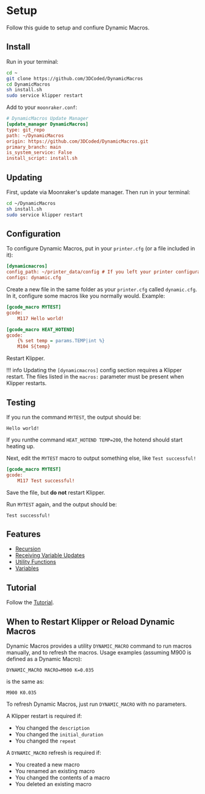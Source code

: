 # Setup

Follow this guide to setup and confiure Dynamic Macros.

## Install

Run in your terminal:

```sh
cd ~
git clone https://github.com/3DCoded/DynamicMacros
cd DynamicMacros
sh install.sh
sudo service klipper restart
```

Add to your `moonraker.conf`:

```cfg title="moonraker.conf"
# DynamicMacros Update Manager
[update_manager DynamicMacros]
type: git_repo
path: ~/DynamicMacros
origin: https://github.com/3DCoded/DynamicMacros.git
primary_branch: main
is_system_service: False
install_script: install.sh
```

## Updating

First, update via Moonraker's update manager. Then run in your terminal:

```sh
cd ~/DynamicMacros
sh install.sh
sudo service klipper restart
```

## Configuration

To configure Dynamic Macros, put in your `printer.cfg` (or a file included in it):

```cfg title="printer.cfg"
[dynamicmacros]
config_path: ~/printer_data/config # If you left your printer configuration path as the default, you don't need to specify this
configs: dynamic.cfg
```

Create a new file in the same folder as your `printer.cfg` called `dynamic.cfg`. In it, configure some macros like you normally would. Example:

```cfg title="dynamic.cfg"
[gcode_macro MYTEST]
gcode:
    M117 Hello world!

[gcode_macro HEAT_HOTEND]
gcode:
    {% set temp = params.TEMP|int %}
    M104 S{temp}
```

Restart Klipper.

!!! info
    Updating the `[dynamicmacros]` config section requires a Klipper restart. The files listed in the `macros:` parameter must be present when Klipper restarts.

## Testing

If you run the command `MYTEST`, the output should be:
```
Hello world!
```

If you runthe command `HEAT_HOTEND TEMP=200`, the hotend should start heating up. 

Next, edit the `MYTEST` macro to output something else, like `Test successful!`

```cfg title="dynamic.cfg"
[gcode_macro MYTEST]
gcode:
    M117 Test successful!
```

Save the file, but **do not** restart Klipper.

Run `MYTEST` again, and the output should be:
```
Test successful!
```

## Features

- [Recursion](recursion.md)
- [Receiving Variable Updates](receivingvariables.md)
- [Utility Functions](utilities.md)
- [Variables](variables.md)

## Tutorial

Follow the [Tutorial](tutorial/index.md).

## When to Restart Klipper or Reload Dynamic Macros

Dynamic Macros provides a utility `DYNAMIC_MACRO` command to run macros manually, and to refresh the macros. Usage examples (assuming M900 is defined as a Dynamic Macro):

```gcode
DYNAMIC_MACRO MACRO=M900 K=0.035
```

is the same as:

```
M900 K0.035
```

To refresh Dynamic Macros, just run `DYNAMIC_MACRO` with no parameters.

A Klipper restart is required if:

- You changed the `description`
- You changed the `initial_duration`
- You changed the `repeat`

A `DYNAMIC_MACRO` refresh is required if:

- You created a new macro
- You renamed an existing macro
- You changed the contents of a macro
- You deleted an existing macro